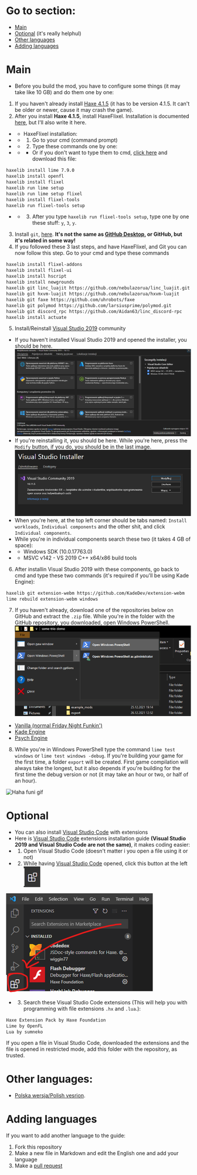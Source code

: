 # Go to section:
- [Main](#Main)
- [Optional](#Optional) (it's really helphul)
- [Other languages](#Other-languages)
- [Adding languages](#Adding-languages)


# Main
- Before you build the mod, you have to configure some things (it may take like 10 GB) and do them one by one:
1. If you haven't already install [Haxe 4.1.5](https://haxe.org/download/version/4.1.5/) (it has to be version 4.1.5. It can't be older or newer, cause it may crash the game).
2. After you install **Haxe 4.1.5**, install HaxeFlixel. Installation is documented [here](https://haxeflixel.com/documentation/install-haxeflixel/), but I'll also  write it here.
- - HaxeFlixel installation:
- - 1. Go to your cmd (command prompt)
- - 2. Type these commands one by one:
- - - Or if you don't want to type them to cmd, [click here](https://github.com/teotm/friday-night-funkin-source-code-guide/blob/main/batchFiles/1_haxe_commands_part_1.bat) and download this file:
```
haxelib install lime 7.9.0
haxelib install openfl
haxelib install flixel
haxelib run lime setup
haxelib run lime setup flixel
haxelib install flixel-tools
haxelib run flixel-tools setup
```
- - 3. After you type `haxelib run flixel-tools setup`, type one by one these stuff: `y`, `3`, `y`.
3. Install `git`, [here](https://git-scm.com/downloads). **It's not the same as [GitHub Desktop](https://desktop.github.com/), or GitHub, but it's related in some way!**
4. If you followed these 3 last steps, and have HaxeFlixel, and Git you can now follow this step. Go to your cmd and type these commands
```
haxelib install flixel-addons
haxelib install flixel-ui
haxelib install hscript
haxelib install newgrounds
haxelib git linc_luajit https://github.com/nebulazorua/linc_luajit.git
haxelib git hxvm-luajit https://github.com/nebulazorua/hxvm-luajit
haxelib git faxe https://github.com/uhrobots/faxe
haxelib git polymod https://github.com/larsiusprime/polymod.git
haxelib git discord_rpc https://github.com/Aidan63/linc_discord-rpc
haxelib install actuate
```
5. Install/Reinstall [Visual Studio 2019](https://visualstudio.microsoft.com/vs/community/) community
- If you haven't installed Visual Studio 2019 and opened the installer, you should be here. ![visual-studio](otherLangs/template/images/visual-studio.png)
- If you're reinstalling it, you should be here. While you're here, press the `Modify` button, if you do, you should be in the last image. ![modyfikuj](otherLangs/template/images/modyfikuj.png)
- When you're here, at the top left corner should be tabs named: `Install workloads`, `Individual components` and the other shit, and click `Individual components`.
- While you're in individual components search these two (it takes 4 GB of space):
- - Windows SDK (10.0.17763.0)
- - MSVC v142 - VS 2019 C++ x64/x86 build tools
6. After installin Visual Studio 2019 with these components, go back to cmd and type these two commands (it's required if you'll be using Kade Engine):
```
haxelib git extension-webm https://github.com/KadeDev/extension-webm
lime rebuild extension-webm windows
```
7. If you haven't already, download one of the repositories below on GitHub and extract the `.zip` file. While you're in the folder with the GitHub repository, you downloaded, open Windows PowerShell. ![powershell](otherLangs/template/images/explorer.png)
- [Vanilla (normal Friday Night Funkin')](https://github.com/ninjamuffin99/Funkin)
- [Kade Engine](https://github.com/KadeDev/Kade-Engine)
- [Psych Engine](https://github.com/ShadowMario/FNF-PsychEngine)
8. While you're in Windows PowerShell type the command `lime test windows` or `lime test windows -debug`. If you're building your game for the first time, a folder `export` will be created. First game compilation will always take the longest, but it also depends if you're building for the first time the debug version or not (it may take an hour or two, or half of an hour).

![Haha funi gif](otherLangs/template/images/funi-gif.gif)


# Optional
- You can also install [Visual Studio Code](https://code.visualstudio.com/download) with extensions
- Here is [Visual Studio Code](https://code.visualstudio.com/download) extensions installation guide **(Visual Studio 2019 and Visual Studio Code are not the same)**, it makes coding easier:
- 1. Open Visual Studio Code (doesn't matter i you open a file using it or not)
- 2. While having [Visual Studio Code](https://code.visualstudio.com/download) opened, click this button at the left ![image](otherLangs/template/images/extensions.png)

![image](otherLangs/template/images/extension-this-one.png)

- 3. Search these Visual Studio Code extensions (This will help you with programming with file extensions `.hx` and `.lua`.):
```
Haxe Extension Pack by Haxe Foundation
Lime by OpenFL
Lua by sumneko
```
If you open a file in Visual Studio Code, downloaded the extensions and the file is opened in restricted mode, add this folder with the repository, as trusted.

# Other languages:
- [Polska wersja/Polish vesrion](https://github.com/teotm/friday-night-funkin-source-code-guide/blob/main/otherLangs/polVesion/README.md).

# Adding languages
If you want to add another language to the guide:
1. Fork this repository
2. Make a new file in Markdown and edit the English one and add your language
3. Make a [pull request](https://github.com/teotm/friday-night-funkin-source-code-guide/pulls)